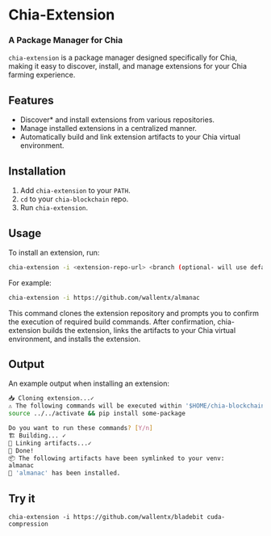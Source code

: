 # Chia-Extension
### A Package Manager for Chia

`chia-extension` is a package manager designed specifically for Chia, making it easy to discover, install, and manage extensions for your Chia farming experience.

## Features

- Discover* and install extensions from various repositories.
- Manage installed extensions in a centralized manner.
- Automatically build and link extension artifacts to your Chia virtual environment.

## Installation

1. Add `chia-extension` to your `PATH`.
2. `cd` to your `chia-blockchain` repo.
3. Run `chia-extension`.

## Usage

To install an extension, run:

```bash
chia-extension -i <extension-repo-url> <branch (optional- will use default branch if none specified)>
```
For example:

```bash
chia-extension -i https://github.com/wallentx/almanac
```
This command clones the extension repository and prompts you to confirm the execution of required build commands. After confirmation, chia-extension builds the extension, links the artifacts to your Chia virtual environment, and installs the extension.

## Output
An example output when installing an extension:

```bash
📥 Cloning extension...✓
⚠️ The following commands will be executed within '$HOME/chia-blockchain/ext/extension-name':
source ../../activate && pip install some-package

Do you want to run these commands? [Y/n]
🏗️ Building... ✓
🔗 Linking artifacts...✓
🏁 Done!
📦 The following artifacts have been symlinked to your venv:
almanac
🧩 'almanac' has been installed.
```

## Try it
`chia-extension -i https://github.com/wallentx/bladebit cuda-compression`
